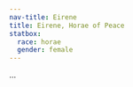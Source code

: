 ```yaml
---
nav-title: Eirene
title: Eirene, Horae of Peace
statbox:
  race: horae
  gender: female
---
```


...
